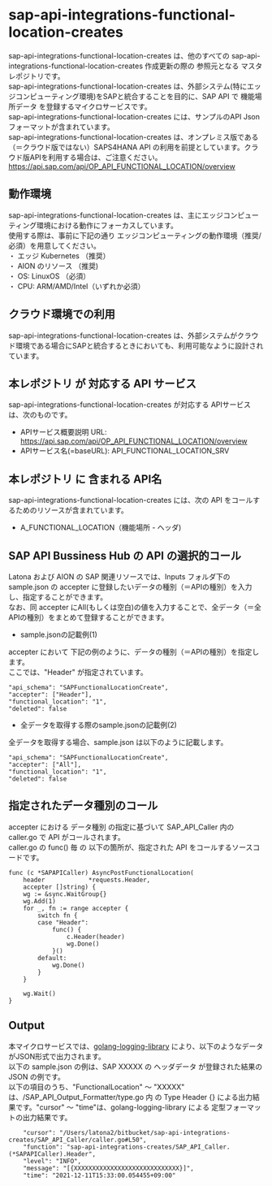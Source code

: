 # sap-api-integrations-functional-location-creates  
sap-api-integrations-functional-location-creates は、他のすべての sap-api-integrations-functional-location-creates 作成更新の際の 参照元となる マスタレポジトリです。  
sap-api-integrations-functional-location-creates は、外部システム(特にエッジコンピューティング環境)をSAPと統合することを目的に、SAP API で 機能場所データ を登録するマイクロサービスです。  
sap-api-integrations-functional-location-creates には、サンプルのAPI Json フォーマットが含まれています。  
sap-api-integrations-functional-location-creates は、オンプレミス版である（＝クラウド版ではない）SAPS4HANA API の利用を前提としています。クラウド版APIを利用する場合は、ご注意ください。  
https://api.sap.com/api/OP_API_FUNCTIONAL_LOCATION/overview  

## 動作環境  
sap-api-integrations-functional-location-creates は、主にエッジコンピューティング環境における動作にフォーカスしています。  
使用する際は、事前に下記の通り エッジコンピューティングの動作環境（推奨/必須）を用意してください。  
・ エッジ Kubernetes （推奨）   
・ AION のリソース （推奨)   
・ OS: LinuxOS （必須）   
・ CPU: ARM/AMD/Intel（いずれか必須）  

## クラウド環境での利用
sap-api-integrations-functional-location-creates は、外部システムがクラウド環境である場合にSAPと統合するときにおいても、利用可能なように設計されています。


## 本レポジトリ が 対応する API サービス
sap-api-integrations-functional-location-creates が対応する APIサービス は、次のものです。

* APIサービス概要説明 URL: https://api.sap.com/api/OP_API_FUNCTIONAL_LOCATION/overview  
* APIサービス名(=baseURL): API_FUNCTIONAL_LOCATION_SRV

## 本レポジトリ に 含まれる API名
sap-api-integrations-functional-location-creates には、次の API をコールするためのリソースが含まれています。  

* A_FUNCTIONAL_LOCATION（機能場所 - ヘッダ)

## SAP API Bussiness Hub の API の選択的コール

Latona および AION の SAP 関連リソースでは、Inputs フォルダ下の sample.json の accepter に登録したいデータの種別（＝APIの種別）を入力し、指定することができます。  
なお、同 accepter にAll(もしくは空白)の値を入力することで、全データ（＝全APIの種別）をまとめて登録することができます。  

* sample.jsonの記載例(1)  

accepter において 下記の例のように、データの種別（＝APIの種別）を指定します。  
ここでは、"Header" が指定されています。    
  
```
"api_schema": "SAPFunctionalLocationCreate",
"accepter": ["Header"],
"functional_location": "1",
"deleted": false
```
  
* 全データを取得する際のsample.jsonの記載例(2)  

全データを取得する場合、sample.json は以下のように記載します。  

```
"api_schema": "SAPFunctionalLocationCreate",
"accepter": ["All"],
"functional_location": "1",
"deleted": false
```
## 指定されたデータ種別のコール

accepter における データ種別 の指定に基づいて SAP_API_Caller 内の caller.go で API がコールされます。  
caller.go の func() 毎 の 以下の箇所が、指定された API をコールするソースコードです。  

```
func (c *SAPAPICaller) AsyncPostFunctionalLocation(
	header            *requests.Header,
	accepter []string) {
	wg := &sync.WaitGroup{}
	wg.Add(1)
	for _, fn := range accepter {
		switch fn {
		case "Header":
			func() {
				c.Header(header)
				wg.Done()
			}()
		default:
			wg.Done()
		}
	}

	wg.Wait()
}
```

## Output  
本マイクロサービスでは、[golang-logging-library](https://github.com/latonaio/golang-logging-library) により、以下のようなデータがJSON形式で出力されます。  
以下の sample.json の例は、SAP XXXXX の ヘッダデータ が登録された結果の JSON の例です。  
以下の項目のうち、"FunctionalLocation" ～ "XXXXX" は、/SAP_API_Output_Formatter/type.go 内 の Type Header {} による出力結果です。"cursor" ～ "time"は、golang-logging-library による 定型フォーマットの出力結果です。  

```
	"cursor": "/Users/latona2/bitbucket/sap-api-integrations-creates/SAP_API_Caller/caller.go#L50",
	"function": "sap-api-integrations-creates/SAP_API_Caller.(*SAPAPICaller).Header",
	"level": "INFO",
	"message": "[{XXXXXXXXXXXXXXXXXXXXXXXXXXXXX}]",
	"time": "2021-12-11T15:33:00.054455+09:00"
```

